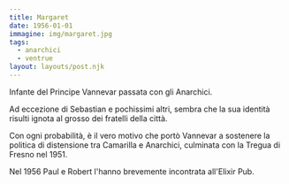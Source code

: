 ```yaml
---
title: Margaret 
date: 1956-01-01
immagine: img/margaret.jpg
tags:
  - anarchici
  - ventrue
layout: layouts/post.njk
---
```


Infante del Principe Vannevar passata con gli Anarchici.

Ad eccezione di Sebastian e pochissimi altri, sembra che la sua identità risulti ignota al grosso dei fratelli della città.

Con ogni probabilità, è il vero motivo che portò Vannevar a sostenere la politica di distensione tra Camarilla e Anarchici, culminata con la Tregua di Fresno nel 1951.

Nel 1956 Paul e Robert l'hanno brevemente incontrata all'Elixir Pub.